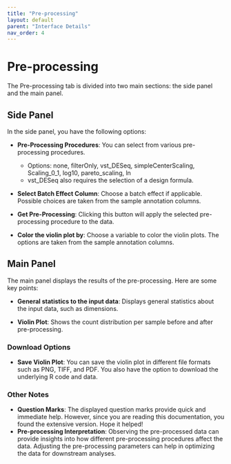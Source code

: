 ```yaml
---
title: "Pre-processing"
layout: default
parent: "Interface Details"
nav_order: 4
---
```


# Pre-processing

The Pre-processing tab is divided into two main sections: the side panel and the main panel.

## Side Panel

In the side panel, you have the following options:

- **Pre-Processing Procedures**: You can select from various pre-processing procedures.
  - Options: none, filterOnly, vst_DESeq, simpleCenterScaling, Scaling_0_1, log10, pareto_scaling, ln
  - vst_DESeq also requires the selection of a design formula.

- **Select Batch Effect Column**: Choose a batch effect if applicable. Possible 
  choices are taken from the sample annotation columns.

- **Get Pre-Processing**: Clicking this button will apply the selected pre-processing procedure to the data.

- **Color the violin plot by**: Choose a variable to color the violin plots. The options are taken from the sample annotation columns.

## Main Panel

The main panel displays the results of the pre-processing. Here are some key points:

- **General statistics to the input data**: Displays general statistics about the input data, such as dimensions.

- **Violin Plot**: Shows the count distribution per sample before and after 
  pre-processing.

### Download Options

- **Save Violin Plot**: You can save the violin plot in different file formats such as PNG, TIFF, and PDF. You also have the option to download the underlying R code and data.

### Other Notes

- **Question Marks**: The displayed question marks provide quick and immediate help. However, since you are reading this documentation, you found the extensive version. Hope it helped!
- **Pre-processing Interpretation**: Observing the pre-processed data can provide insights into how different pre-processing procedures affect the data. Adjusting the pre-processing parameters can help in optimizing the data for downstream analyses.
